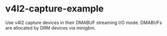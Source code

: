 # v4l2-capture-example
Use v4l2 capture devices in their DMABUF streaming I/O mode. DMABUFs are allocated by DRM devices via minigbm.
